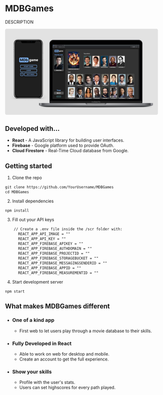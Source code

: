# MDBGames

DESCRIPTION

<p align="center">
  <img src="./MDBGames.png" />
</p>

## Developed with...

- **React** - A JavaScript library for building user interfaces.
- **Firebase** - Google platform used to provide OAuth.
- **Cloud Firestore** - Real-Time Cloud database from Google.

## Getting started

1. Clone the repo

```
git clone https://github.com/YourUsername/MDBGames
cd MDBGames
```

2. Install dependencies

```
npm install
```

3. Fill out your API keys

```
    // Create a .env file inside the /scr folder with:
      REACT_APP_API_IMAGE = ""
      REACT_APP_API_KEY = ""
      REACT_APP_FIREBASE_APIKEY = ""
      REACT_APP_FIREBASE_AUTHDOMAIN = ""
      REACT_APP_FIREBASE_PROJECTID = ""
      REACT_APP_FIREBASE_STORAGEBUCKET = ""
      REACT_APP_FIREBASE_MESSAGINGSENDERID = ""
      REACT_APP_FIREBASE_APPID = ""
      REACT_APP_FIREBASE_MEASUREMENTID = ""
```

4. Start development server

```
npm start
```

## What makes MDBGames different

- ### One of a kind app

  - First web to let users play through a movie database to their skills.

- ### Fully Developed in React

  - Able to work on web for desktop and mobile.
  - Create an account to get the full experience.

- ### Show your skills
  - Profile with the user's stats.
  - Users can set highscores for every path played.
